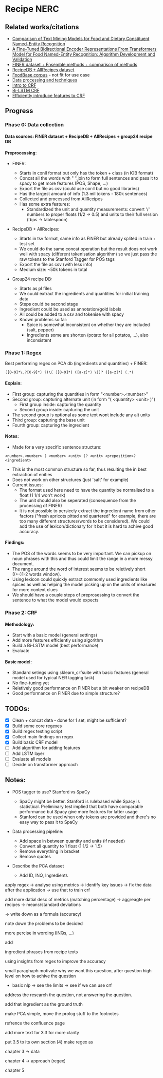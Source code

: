 # Recipe NERC

## Related works/citations
- [Comparison of Text Mining Models for Food and Dietary Constituent Named-Entity Recognition ](https://www.mdpi.com/2504-4990/4/1/12)
- [A Fine-Tuned Bidirectional Encoder Representations From Transformers Model for Food Named-Entity Recognition: Algorithm Development and Validation](https://www.jmir.org/2021/8/e28229/)
- [FINER dataset + Ensemble methods + comparison of methods](https://repository.pknu.ac.kr:8443/handle/2021.oak/32912)
- [RecipeDB + AllRecipes dataset](https://www.researchgate.net/publication/347066216_RecipeDB_a_resource_for_exploring_recipes)
- [FoodBase corpus](https://academic.oup.com/database/article/doi/10.1093/database/baz121/5611291) - not fit for use case
- [Data processing and techniques](https://arxiv.org/pdf/2004.12184.pdf)
- [Intro to CRF](https://arxiv.org/abs/1011.4088)
- [Bi-LSTM CRF](https://arxiv.org/abs/1508.01991)
- [Efficiently introduce features to CRF](https://arxiv.org/abs/1212.2504)


## Progress

### Phase 0: Data collection 

#### Data sources: FINER dataset + RecipeDB + AllRecipes + group24 recipe DB

#### Preprocessing:

- FINER:
    - Starts in conll format but only has the token + class (in IOB format)
    - Concat all the words with " ".join to form full sentences and pass it to spacy to get more features (POS, Shape, ...)
    - Export the file as csv (could use conll but no good libraries)
    - Has the largest amount of info (1.3 mil tokens - 180k sentences)
    - Collected and processed from AllRecipes
    - Has some extra features: 
        - Standardized the unit and quantity measurements: convert '/' numbers to proper floats (1/2 -> 0.5) and units to their full version (tbps -> tablespoon)

- RecipeDB + AllRecipes:
    - Starts in tsv format, same info as FINER but already splited in train + test set
    - We could do the same concat operation but the result does not work well with spacy (different tokenisation algorithm) so we just pass the raw tokens to the Stanford Tagger for POS tags
    - Export the file as csv (with less info)
    - Medium size: ~50k tokens in total

- Group24 recipe DB:
    - Starts as pl files
    - We could extract the ingredients and quantities for initial training data
    - Steps could be second stage
    - Ingredient could be used as annotation/gold labels
    - All could be added to a csv and tokenise with spacy
    - Known problems so far:
        - Spice is somewhat inconsistent on whether they are included (salt, pepper)
        - Ingredients some are shorten (potato for all potatos, ...), also inconsistent

### Phase 1: Regex

Best performing regex on PCA db (ingredients and quantities) + FINER: 

```text
([0-9]*\.?[0-9]*) ?(\( ([0-9]*) ([a-z]*) \))? ([a-z]*) (.*)
```

#### Explain:

- First group: capturing the quantities in form "&lt;number&gt;.&lt;number&gt;"
- Second group: capturing alternate unit (in form "( &lt;quantity&gt; &lt;unit&gt; )")
    - First group inside: capturing the quantity
    - Second group inside: capturing the unit
- The second group is optional as some text wont include any alt units
- Third group: capturing the base unit
- Fourth group: capturing the ingredient

#### Notes:
- Made for a very specific sentence structure:

```text
<number>.<number> ( <number> <unit> )? <unit> <preposition>? <ingredient>
```
- This is the most common structure so far, thus resulting the in best extraction of enities
- Does not work on other structures (just 'salt' for example)
- Current issues:
    - The format used here need to have the quantity be normalised to a float (1 1/4 won't work)
    - The unit should also be seperated (consequence from the processing of FINER)
    - It is not possible to persicely extract the ingredient name from other factors ("fresh apricots pitted and quartered" for example, there are too many different structures/words to be considered). We could add the use of lexicon/dictionary for it but it is hard to achive good accuracy.

#### Findings:
- The POS of the words seems to be very important. We can pickup on noun phrases with this and thus could limit the range in a more messy document.
- The range around the word of interest seems to be reletively short ((+-)1-2 words window).
- Using lexicon could quickly extract commonly used ingredients like spices as well as helping the model picking up on the units of measures for more context clues
- We should have a couple steps of preprosessing to convert the sentence to what the model would expects

### Phase 2: CRF

#### Methodology:
- Start with a basic model (general settings)
- Add more features efficiently using algorithm
- Build a Bi-LSTM model (best performance)
- Evaluate

#### Basic model:
- Standard setings using sklearn_crfsuite with basic features (general model used for typical NER tagging task)
- No fine-tuning yet
- Reletively good performance on FINER but a bit weaker on recipeDB
- Good performance on FINER due to simple structure?



## TODOs:
- [x] Clean + concat data - done for 1 set, might be sufficient?
- [x] Build some core regexes
- [x] Build regex testing script
- [x] Collect main findings on regex
- [x] Build basic CRF model
- [ ] Add algorithm for adding features
- [ ] Add LSTM layer
- [ ] Evaluate all models
- [ ] Decide on transformer approach

## Notes:
- POS tagger to use? Stanford vs SpaCy
    - SpaCy might be better. Stanford is rulebased while Spacy is statistical. Preliminary test implied that both have comparable performance but Spacy give more features for latter usage
    - Stanford can be used when only tokens are provided and there's no easy way to pass it to SpaCy
- Data processing pipeline:
    - Add space in between quantity and units (if needed)
    - Convert all quantity to 1 float (1 1/2 -> 1.5)
    - Remove everything in bracket
    - Remove quotes 



- Describe the PCA dataset
    - Add ID, INQ, Ingredients

apply regex
-> analyse using metrics
-> identify key issues
-> fix the data after the application
-> use that to train crf

add more datial desc of metrics (matching percentage)
-> aggreagte per recipes -> means/standard deviations

-> write down as a formula (accuracy)

note down the problems to be decided 

more percise in wording (INQs, ...)

add 





ingredient phrases from recipe texts

using insights from regex to improve the accuracy 

small paraghaph motivate why we want this question, after question high level on how to achive the question

- basic nlp -> see the limits -> see if we can use crf

address the research the question, not answering the question.

add that ingredient as the ground truth

make PCA simple, move the prolog stuff to the footnotes

refrence the confluence page

add more text for 3.3 for more clarity 

put 3.5 to its own section (4) make regex as 

chapter 3 -> data

chapter 4 -> approach (regex)

chapter 5 
